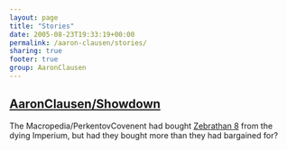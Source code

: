 ```yaml
---
layout: page
title: "Stories"
date: 2005-08-23T19:33:19+00:00
permalink: /aaron-clausen/stories/
sharing: true
footer: true
group: AaronClausen
---
```


## [AaronClausen/Showdown](/aaron-clausen/showdown)

The Macropedia/PerkentovCovenent had bought [Zebrathan 8](/star-systems/zebrathan-eight) from the dying Imperium, but had they bought more than they had bargained for?
